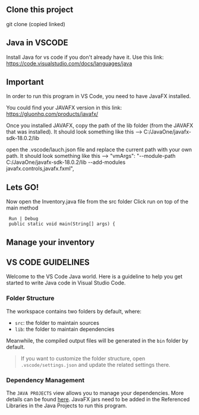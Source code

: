
 ## Clone this project 

 git clone (copied linked)


 ## Java in VSCODE 

 Install Java for vs code if you don't already have it. 
 Use this link: https://code.visualstudio.com/docs/languages/java

 ## Important 

 In order to run this program in VS Code, you need to have JavaFX installed.

 You could find your JAVAFX version in this link: https://gluonhq.com/products/javafx/

 Once you installed JAVAFX, copy the path of the lib folder (from the JAVAFX that was installed). It should look something like this -->  C:/JavaOne/javafx-sdk-18.0.2/lib

 open the .vscode/lauch.json file and replace the current path with your own path.  It should look something like this -->  "vmArgs": "--module-path C:/JavaOne/javafx-sdk-18.0.2/lib --add-modules javafx.controls,javafx.fxml",


 ## Lets GO!

 Now open the Inventory.java file from the src folder 
 Click run on top of the main method 
    
     Run | Debug
     public static void main(String[] args) {

## Manage your inventory 


 ## VS CODE GUIDELINES 

Welcome to the VS Code Java world. Here is a guideline to help you get started to write Java code in Visual Studio Code.

### Folder Structure

The workspace contains two folders by default, where:

- `src`: the folder to maintain sources
- `lib`: the folder to maintain dependencies

Meanwhile, the compiled output files will be generated in the `bin` folder by default.

> If you want to customize the folder structure, open `.vscode/settings.json` and update the related settings there.

### Dependency Management


The `JAVA PROJECTS` view allows you to manage your dependencies. More details can be found [here](https://github.com/microsoft/vscode-java-dependency#manage-dependencies).
JavaFX jars need to be added in the Referenced Libraries in the Java Projects to run this program. 


 
